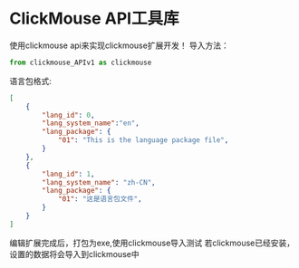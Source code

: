 # ClickMouse API工具库

使用clickmouse api来实现clickmouse扩展开发！
导入方法：
```python
from clickmouse_APIv1 as clickmouse
```
语言包格式:
```json
[
    {
        "lang_id": 0,
        "lang_system_name":"en",
        "lang_package": {
            "01": "This is the language package file",
        }
    },
    {
        "lang_id": 1,
        "lang_system_name": "zh-CN",
        "lang_package": {
            "01": "这是语言包文件",
        }
    }
]
```
编辑扩展完成后，打包为exe,使用clickmouse导入测试
若clickmouse已经安装，设置的数据将会导入到clickmouse中